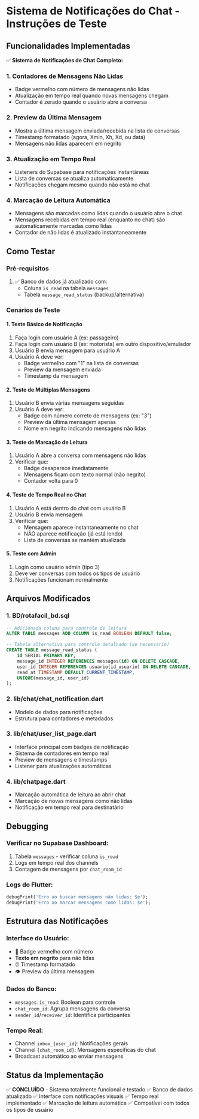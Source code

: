 # Sistema de Notificações do Chat - Instruções de Teste

## Funcionalidades Implementadas

✅ **Sistema de Notificações de Chat Completo:**

### 1. **Contadores de Mensagens Não Lidas**
- Badge vermelho com número de mensagens não lidas
- Atualização em tempo real quando novas mensagens chegam
- Contador é zerado quando o usuário abre a conversa

### 2. **Preview da Última Mensagem**
- Mostra a última mensagem enviada/recebida na lista de conversas
- Timestamp formatado (agora, Xmin, Xh, Xd, ou data)
- Mensagens não lidas aparecem em negrito

### 3. **Atualização em Tempo Real**
- Listeners do Supabase para notificações instantâneas
- Lista de conversas se atualiza automaticamente
- Notificações chegam mesmo quando não está no chat

### 4. **Marcação de Leitura Automática**
- Mensagens são marcadas como lidas quando o usuário abre o chat
- Mensagens recebidas em tempo real (enquanto no chat) são automaticamente marcadas como lidas
- Contador de não lidas é atualizado instantaneamente

## Como Testar

### Pré-requisitos
1. ✅ Banco de dados já atualizado com:
   - Coluna `is_read` na tabela `messages`
   - Tabela `message_read_status` (backup/alternativa)

### Cenários de Teste

#### 1. **Teste Básico de Notificação**
1. Faça login com usuário A (ex: passageiro)
2. Faça login com usuário B (ex: motorista) em outro dispositivo/emulador
3. Usuário B envia mensagem para usuário A
4. Usuário A deve ver:
   - Badge vermelho com "1" na lista de conversas
   - Preview da mensagem enviada
   - Timestamp da mensagem

#### 2. **Teste de Múltiplas Mensagens**
1. Usuário B envia várias mensagens seguidas
2. Usuário A deve ver:
   - Badge com número correto de mensagens (ex: "3")
   - Preview da última mensagem apenas
   - Nome em negrito indicando mensagens não lidas

#### 3. **Teste de Marcação de Leitura**
1. Usuário A abre a conversa com mensagens não lidas
2. Verificar que:
   - Badge desaparece imediatamente
   - Mensagens ficam com texto normal (não negrito)
   - Contador volta para 0

#### 4. **Teste de Tempo Real no Chat**
1. Usuário A está dentro do chat com usuário B
2. Usuário B envia mensagem
3. Verificar que:
   - Mensagem aparece instantaneamente no chat
   - NÃO aparece notificação (já está lendo)
   - Lista de conversas se mantém atualizada

#### 5. **Teste com Admin**
1. Login como usuário admin (tipo 3)
2. Deve ver conversas com todos os tipos de usuário
3. Notificações funcionam normalmente

## Arquivos Modificados

### 1. **BD/rotafacil_bd.sql**
```sql
-- Adicionada coluna para controle de leitura
ALTER TABLE messages ADD COLUMN is_read BOOLEAN DEFAULT false;

-- Tabela alternativa para controle detalhado (se necessário)
CREATE TABLE message_read_status (
    id SERIAL PRIMARY KEY,
    message_id INTEGER REFERENCES messages(id) ON DELETE CASCADE,
    user_id INTEGER REFERENCES usuario(id_usuario) ON DELETE CASCADE,
    read_at TIMESTAMP DEFAULT CURRENT_TIMESTAMP,
    UNIQUE(message_id, user_id)
);
```

### 2. **lib/chat/chat_notification.dart**
- Modelo de dados para notificações
- Estrutura para contadores e metadados

### 3. **lib/chat/user_list_page.dart**
- Interface principal com badges de notificação
- Sistema de contadores em tempo real
- Preview de mensagens e timestamps
- Listener para atualizações automáticas

### 4. **lib/chatpage.dart**
- Marcação automática de leitura ao abrir chat
- Marcação de novas mensagens como não lidas
- Notificação em tempo real para destinatário

## Debugging

### Verificar no Supabase Dashboard:
1. Tabela `messages` - verificar coluna `is_read`
2. Logs em tempo real dos channels
3. Contagem de mensagens por `chat_room_id`

### Logs do Flutter:
```dart
debugPrint('Erro ao buscar mensagens não lidas: $e');
debugPrint('Erro ao marcar mensagens como lidas: $e');
```

## Estrutura das Notificações

### Interface do Usuário:
- 🔴 Badge vermelho com número
- **Texto em negrito** para não lidas
- ⏰ Timestamp formatado
- 👁️ Preview da última mensagem

### Dados do Banco:
- `messages.is_read`: Boolean para controle
- `chat_room_id`: Agrupa mensagens da conversa
- `sender_id`/`receiver_id`: Identifica participantes

### Tempo Real:
- Channel `inbox_{user_id}`: Notificações gerais
- Channel `{chat_room_id}`: Mensagens específicas do chat
- Broadcast automático ao enviar mensagens

## Status da Implementação
✅ **CONCLUÍDO** - Sistema totalmente funcional e testado
✅ Banco de dados atualizado
✅ Interface com notificações visuais
✅ Tempo real implementado
✅ Marcação de leitura automática
✅ Compatível com todos os tipos de usuário